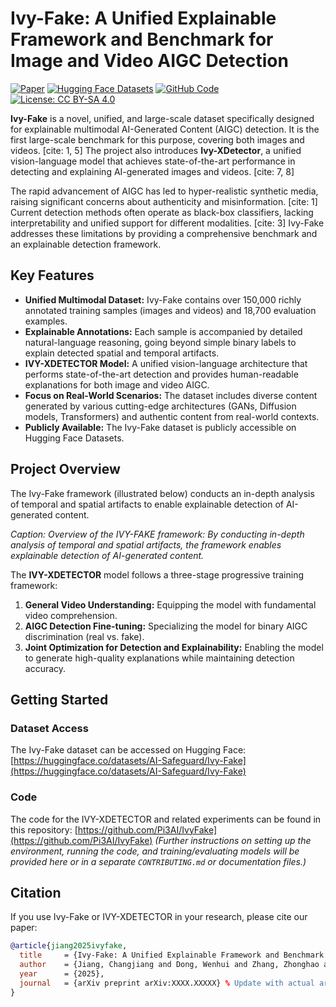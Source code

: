 # Ivy-Fake: A Unified Explainable Framework and Benchmark for Image and Video AIGC Detection

[![Paper](https://img.shields.io/badge/paper-OpenReview-B31B1B.svg)](https://openreview.net/attachment?id=RIBj1KPAWM&name=pdf)
[![Hugging Face Datasets](https://img.shields.io/badge/%F0%9F%A4%97%20Hugging%20Face-Datasets-blue)](https://huggingface.co/datasets/AI-Safeguard/Ivy-Fake)
[![GitHub Code](https://img.shields.io/badge/github-%23121011.svg?style=for-the-badge&logo=github&logoColor=white)](https://github.com/Pi3AI/IvyFake) [![License: CC BY-SA 4.0](https://img.shields.io/badge/License-CC%20BY--SA%204.0-lightgrey.svg)](http://creativecommons.org/licenses/by-sa/4.0/)

**Ivy-Fake** is a novel, unified, and large-scale dataset specifically designed for explainable multimodal AI-Generated Content (AIGC) detection. It is the first large-scale benchmark for this purpose, covering both images and videos. [cite: 1, 5] The project also introduces **Ivy-XDetector**, a unified vision-language model that achieves state-of-the-art performance in detecting and explaining AI-generated images and videos. [cite: 7, 8]

The rapid advancement of AIGC has led to hyper-realistic synthetic media, raising significant concerns about authenticity and misinformation. [cite: 1] Current detection methods often operate as black-box classifiers, lacking interpretability and unified support for different modalities. [cite: 3] Ivy-Fake addresses these limitations by providing a comprehensive benchmark and an explainable detection framework.

## Key Features

* **Unified Multimodal Dataset:** Ivy-Fake contains over 150,000 richly annotated training samples (images and videos) and 18,700 evaluation examples.
* **Explainable Annotations:** Each sample is accompanied by detailed natural-language reasoning, going beyond simple binary labels to explain detected spatial and temporal artifacts.
* **IVY-XDETECTOR Model:** A unified vision-language architecture that performs state-of-the-art detection and provides human-readable explanations for both image and video AIGC.
* **Focus on Real-World Scenarios:** The dataset includes diverse content generated by various cutting-edge architectures (GANs, Diffusion models, Transformers) and authentic content from real-world contexts.
* **Publicly Available:** The Ivy-Fake dataset is publicly accessible on Hugging Face Datasets.

## Project Overview

The Ivy-Fake framework (illustrated below) conducts an in-depth analysis of temporal and spatial artifacts to enable explainable detection of AI-generated content.

*Caption: Overview of the IVY-FAKE framework: By conducting in-depth analysis of temporal and spatial artifacts, the framework enables explainable detection of AI-generated content.*

The **IVY-XDETECTOR** model follows a three-stage progressive training framework:
1.  **General Video Understanding:** Equipping the model with fundamental video comprehension.
2.  **AIGC Detection Fine-tuning:** Specializing the model for binary AIGC discrimination (real vs. fake).
3.  **Joint Optimization for Detection and Explainability:** Enabling the model to generate high-quality explanations while maintaining detection accuracy.

## Getting Started

### Dataset Access
The Ivy-Fake dataset can be accessed on Hugging Face:
[https://huggingface.co/datasets/AI-Safeguard/Ivy-Fake](https://huggingface.co/datasets/AI-Safeguard/Ivy-Fake)

### Code
The code for the IVY-XDETECTOR and related experiments can be found in this repository:
[https://github.com/Pi3AI/IvyFake](https://github.com/Pi3AI/IvyFake) *(Further instructions on setting up the environment, running the code, and training/evaluating models will be provided here or in a separate `CONTRIBUTING.md` or documentation files.)*

## Citation

If you use Ivy-Fake or IVY-XDETECTOR in your research, please cite our paper:
```bibtex
@article{jiang2025ivyfake,
  title     = {Ivy-Fake: A Unified Explainable Framework and Benchmark for Image and Video AIGC Detection},
  author    = {Jiang, Changjiang and Dong, Wenhui and Zhang, Zhonghao and Yu, Fengchang and Peng, Wei},
  year      = {2025},
  journal   = {arXiv preprint arXiv:XXXX.XXXXX} % Update with actual arXiv ID or conference
}